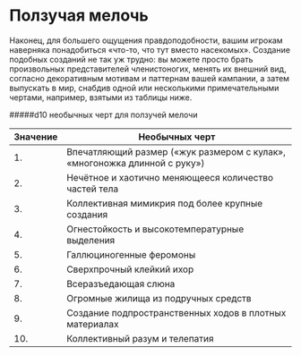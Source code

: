 # Ползучая мелочь

Наконец, для большего ощущения правдоподобности, вашим игрокам наверняка понадобиться «что-то, что тут вместо насекомых». Создание подобных созданий не так уж трудно: вы можете просто брать произвольных представителей членистоногих, менять их внешний вид, согласно декоративным мотивам и паттернам вашей кампании, а затем выпускать в мир, снабдив одной или несколькими примечательными чертами, например, взятыми из таблицы ниже.

#####d10 необычных черт для ползучей мелочи

|Значение|Необычных черт|
| ------------ | ------------ |
|1.|Впечатляющий размер («жук размером с кулак», «многоножка длинной с руку»)|
|2.|Нечётное и хаотично меняющееся количество частей тела|
|3.|Коллективная мимикрия под более крупные создания|
|4.|Огнестойкость и высокотемпературные выделения|
|5.|Галлюциногенные феромоны|
|6.|Сверхпрочный клейкий ихор|
|7.|Всеразъедающая слюна|
|8.|Огромные жилища из подручных средств|
|9.|Создание подпространственных ходов в плотных материалах|
|10.|Коллективный разум и телепатия|
